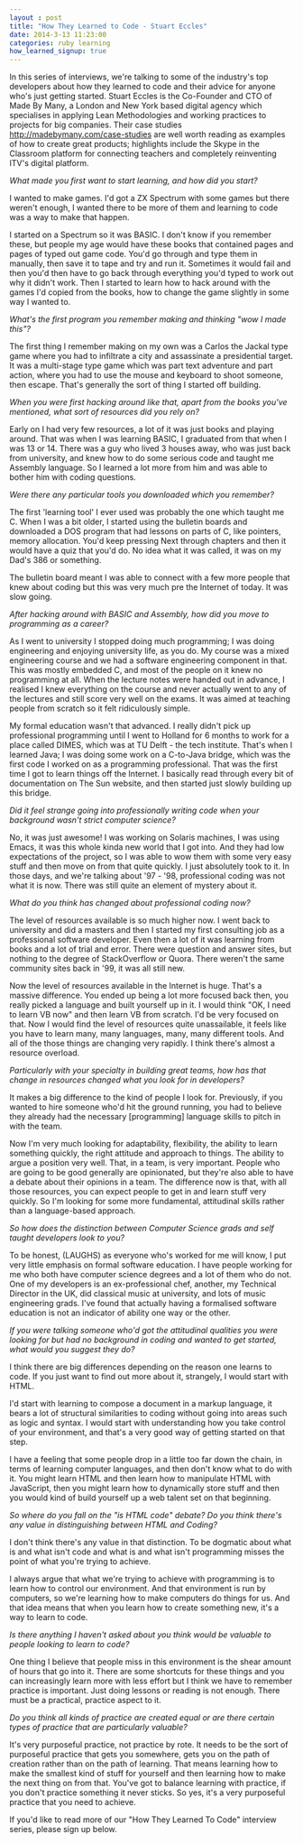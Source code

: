```yaml
---
layout : post
title: "How They Learned to Code - Stuart Eccles"
date: 2014-3-13 11:23:00
categories: ruby learning
how_learned_signup: true
---
```


In this series of interviews, we're talking to some of the industry's top developers about how they learned to code and their advice for anyone who's just getting started. Stuart Eccles is the Co-Founder and CTO of Made By Many, a London and New York based digital agency which specialises in applying Lean Methodologies and working practices to projects for big companies. Their case studies <http://madebymany.com/case-studies> are well worth reading as examples of how to create great products; highlights include the Skype in the Classroom platform for connecting teachers and completely reinventing ITV's digital platform.

_What made you first want to start learning, and how did you start?_

I wanted to make games. I'd got a ZX Spectrum with some games but there weren't enough, I wanted there to be more of them and learning to code was a way to make that happen.

I started on a Spectrum so it was BASIC. I don't know if you remember these, but people my age would have these books that contained pages and pages of typed out game code. You'd go through and type them in manually, then save it to tape and try and run it. Sometimes it would fail and then you'd then have to go back through everything you'd typed to work out why it didn't work. Then I started to learn how to hack around with the games I'd copied from the books, how to change the game slightly in some way I wanted to.

_What's the first program you remember making and thinking "wow I made this"?_

The first thing I remember making on my own was a Carlos the Jackal type game where you had to infiltrate a city and assassinate a presidential target. It was a multi-stage type game which was part text adventure and part action, where you had to use the mouse and keyboard to shoot someone, then escape. That's generally the sort of thing I started off building.

_When you were first hacking around like that, apart from the books you've mentioned, what sort of resources did you rely on?_

Early on I had very few resources, a lot of it was just books and playing around. That was when I was learning BASIC, I graduated from that when I was 13 or 14. There was a guy who lived 3 houses away, who was just back from university, and knew how to do some serious code and taught me Assembly language. So I learned a lot more from him and was able to bother him with coding questions.

_Were there any particular tools you downloaded which you remember?_

The first 'learning tool' I ever used was probably the one which taught me C. When I was a bit older, I started using the bulletin boards and downloaded a DOS program that had lessons on parts of C, like pointers, memory allocation. You'd keep pressing Next through chapters and then it would have a quiz that you'd do. No idea what it was called, it was on my Dad's 386 or something.

The bulletin board meant I was able to connect with a few more people that knew about coding but this was very much pre the Internet of today. It was slow going.

_After hacking around with BASIC and Assembly, how did you move to programming as a career?_

As I went to university I stopped doing much programming; I was doing engineering and enjoying university life, as you do. My course was a mixed engineering course and we had a software engineering component in that. This was mostly embedded C, and most of the people on it knew no programming at all. When the lecture notes were handed out in advance, I realised I knew everything on the course and never actually went to any of the lectures and still score very well on the exams. It was aimed at teaching people from scratch so it felt ridiculously simple.

My formal education wasn't that advanced. I really didn't pick up professional programming until I went to Holland for 6 months to work for a place called DIMES, which was at TU Delft - the tech institute. That's when I learned Java; I was doing some work on a C-to-Java bridge, which was the first code I worked on as a programming professional. That was the first time I got to learn things off the Internet. I basically read through every bit of documentation on The Sun website, and then started just slowly building up this bridge.

_Did it feel strange going into professionally writing code when your background wasn't strict computer science?_

No, it was just awesome! I was working on Solaris machines, I was using Emacs, it was this whole kinda new world that I got into. And they had low expectations of the project, so I was able to wow them with some very easy stuff and then move on from that quite quickly. I just absolutely took to it. In those days, and we're talking about '97 - '98, professional coding was not what it is now. There was still quite an element of mystery about it.

_What do you think has changed about professional coding now?_

The level of resources available is so much higher now. I went back to university and did a masters and then I started my first consulting job as a professional software developer. Even then a lot of it was learning from books and a lot of trial and error. There were question and answer sites, but nothing to the degree of StackOverflow or Quora. There weren't the same community sites back in '99, it was all still new.

Now the level of resources available in the Internet is huge. That's a massive difference. You ended up being a lot more focused back then, you really picked a language and built yourself up in it. I would think "OK, I need to learn VB now" and then learn VB from scratch. I'd be very focused on that. Now I would find the level of resources quite unassailable, it feels like you have to learn many, many languages, many, many different tools. And all of the those things are changing very rapidly. I think there's almost a resource overload.

_Particularly with your specialty in building great teams, how has that change in resources changed what you look for in developers?_

It makes a big difference to the kind of people I look for. Previously, if you wanted to hire someone who'd hit the ground running, you had to believe they already had the necessary [programming] language skills to pitch in with the team.

Now I'm very much looking for adaptability, flexibility, the ability to learn something quickly, the right attitude and approach to things. The ability to argue a position very well. That, in a team, is very important. People who are going to be good generally are opinionated, but they're also able to have a debate about their opinions in a team. The difference now is that, with all those resources, you can expect people to get in and learn stuff very quickly. So I'm looking for some more fundamental, attitudinal skills rather than a language-based approach.

_So how does the distinction between Computer Science grads and self taught developers look to you?_

To be honest, (LAUGHS) as everyone who's worked for me will know, I put very little emphasis on formal software education. I have people working for me who both have computer science degrees and a lot of them who do not. One of my developers is an ex-professional chef, another, my Technical Director in the UK, did classical music at university, and lots of music engineering grads. I've found that actually having a formalised software education is not an indicator of ability one way or the other.

_If you were talking someone who'd got the attitudinal qualities you were looking for but had no background in coding and wanted to get started, what would you suggest they do?_

I think there are big differences depending on the reason one learns to code. If you just want to find out more about it, strangely, I would start with HTML.

I'd start with learning to compose a document in a markup language, it bears a lot of structural similarities to coding without going into areas such as logic and syntax. I would start with understanding how you take control of your environment, and that's a very good way of getting started on that step.

I have a feeling that some people drop in a little too far down the chain, in terms of learning computer languages, and then don't know what to do with it. You might learn HTML and then learn how to manipulate HTML with JavaScript, then you might learn how to dynamically store stuff and then you would kind of build yourself up a web talent set on that beginning.

_So where do you fall on the "is HTML code" debate? Do you think there's any value in distinguishing between HTML and Coding?_

I don't think there's any value in that distinction. To be dogmatic about what is and what isn't code and what is and what isn't programming misses the point of what you're trying to achieve.

I always argue that what we're trying to achieve with programming is to learn how to control our environment. And that environment is run by computers, so we're learning how to make computers do things for us. And that idea means that when you learn how to create something new, it's a way to learn to code.

_Is there anything I haven't asked about you think would be valuable to people looking to learn to code?_

One thing I believe that people miss in this environment is the shear amount of hours that go into it. There are some shortcuts for these things and you can increasingly learn more with less effort but I think we have to remember practice is important. Just doing lessons or reading is not enough. There must be a practical, practice aspect to it.

_Do you think all kinds of practice are created equal or are there certain types of practice that are particularly valuable?_

It's very purposeful practice, not practice by rote. It needs to be the sort of purposeful practice that gets you somewhere, gets you on the path of creation rather than on the path of learning. That means learning how to make the smallest kind of stuff for yourself and then learning how to make the next thing on from that. You've got to balance learning with practice, if you don't practice something it never sticks. So yes, it's a very purposeful practice that you need to achieve.

If you'd like to read more of our "How They Learned To Code" interview series, please sign up below.